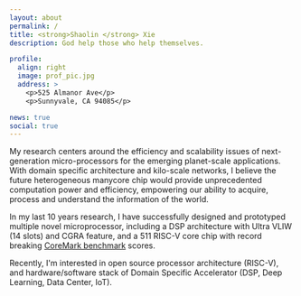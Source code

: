 ```yaml
---
layout: about
permalink: /
title: <strong>Shaolin </strong> Xie
description: God help those who help themselves.

profile:
  align: right
  image: prof_pic.jpg
  address: >
    <p>525 Almanor Ave</p>
    <p>Sunnyvale, CA 94085</p>

news: true
social: true
---
```


My research centers around the efficiency and scalability issues of next-generation micro-processors for the emerging planet-scale applications. With domain specific architecture and kilo-scale networks, I believe the future heterogeneous manycore chip would provide unprecedented computation power and efficiency, empowering our ability to acquire, process and understand the information of the world.  

In my last 10 years research, I have successfully designed and prototyped multiple novel microprocessor, 
including a DSP architecture with Ultra VLIW (14 slots) and CGRA feature, 
and a 511 RISC-V core chip with record breaking [CoreMark benchmark](https://www.eembc.org/coremark/) scores. 

Recently, I'm interested in open source processor architecture (RISC-V), and hardware/software stack of Domain Specific Accelerator (DSP, Deep Learning, Data Center, IoT).

